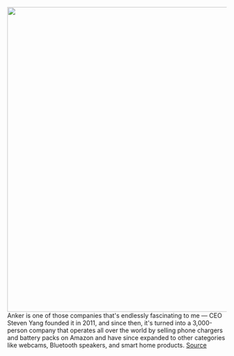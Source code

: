 <img src='https://cdn.vox-cdn.com/thumbor/M8hUECcYgud5zXJn3jebTi8z0w4=/0x0:2050x1367/1200x675/filters:focal(861x520:1189x848)/cdn.vox-cdn.com/uploads/chorus_image/image/70116439/VRG_ILLO_Decoder_Steven_Yang_s.0.jpg' width='700px' /><br/>
Anker is one of those companies that's endlessly fascinating to me — CEO Steven Yang founded it in 2011, and since then, it's turned into a 3,000-person company that operates all over the world by selling phone chargers and battery packs on Amazon and have since expanded to other categories like webcams, Bluetooth speakers, and smart home products.
<a href='https://www.theverge.com/22769839/anker-battery-charger-gan-amazon-apple-mfi-lightning-iphone-magsafe-decoder'> Source <a/>
